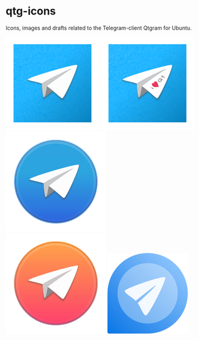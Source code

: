 # qtg-icons
Icons, images and drafts related to the Telegram-client Qtgram for Ubuntu.

![](qtg-icon1.png) ![](qtg-icon2.png) ![](qtg-icon3.png) ![](qtg-icon4.png) ![](qtg-icon5.png)
